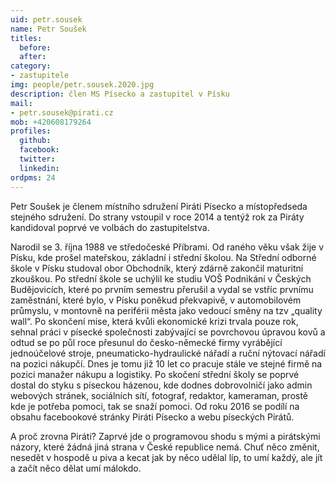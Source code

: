 ```yaml
---
uid: petr.sousek
name: Petr Soušek
titles:
  before: 
  after:
category:
- zastupitele
img: people/petr.sousek.2020.jpg
description: člen MS Písecko a zastupitel v Písku
mail:
- petr.sousek@pirati.cz
mob: +420608179264
profiles:
  github:
  facebook:				
  twitter:
  linkedin:
ordpms: 24 
---
```


Petr Soušek je členem místního sdružení Piráti Písecko a místopředseda stejného sdružení. Do strany vstoupil v roce 2014 a tentýž rok za Piráty kandidoval poprvé ve volbách do zastupitelstva.

Narodil se 3. října 1988 ve středočeské Příbrami. Od raného věku však žije v Písku, kde prošel mateřskou, základní i střední školou. Na Střední odborné škole v Písku studoval obor Obchodník, který zdárně zakončil maturitní zkouškou. Po střední škole se uchýlil ke studiu VOŠ Podnikání v Českých Budějovicích, které po prvním semestru přerušil a vydal se vstříc prvnímu zaměstnání, které bylo, v Písku poněkud překvapivě, v automobilovém průmyslu, v montovně na periférii města jako vedoucí směny na tzv „quality wall“. Po skončení mise, která kvůli ekonomické krizi trvala pouze rok, sehnal práci v písecké společnosti zabývající se povrchovou úpravou kovů a odtud se po půl roce přesunul do česko-německé firmy vyrábějící jednoúčelové stroje, pneumaticko-hydraulické nářadí a ruční nýtovací nářadí na pozici nákupčí. Dnes je tomu již 10 let co pracuje stále ve stejné firmě na pozici manažer nákupu a logistiky. Po skočení střední školy se poprvé dostal do styku s píseckou házenou, kde dodnes dobrovolničí jako admin webových stránek, sociálních sítí, fotograf, redaktor, kameraman, prostě kde je potřeba pomoci, tak se snaží pomoci. Od roku 2016 se podílí na obsahu facebookové stránky Piráti Písecko a webu píseckých Pirátů.

A proč zrovna Piráti? Zaprvé jde o programovou shodu s mými a pirátskými názory, které žádná jiná strana v České republice nemá. Chuť něco změnit, nesedět v hospodě u piva a kecat jak by něco udělal líp, to umí každý, ale jít a začít něco dělat umí málokdo.
